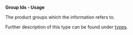 **Group Ids - Usage**

The product groups which the information refers to.

Further description of this type can be found under [types](types/product_groups-usage.en.md).
